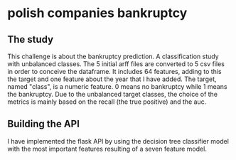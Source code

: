 # polish companies bankruptcy

## The study

This challenge is about the bankruptcy prediction. A classification study with unbalanced classes.
The 5 initial arff files are converted to 5 csv files in order to conceive the dataframe.
It includes 64 features, adding to this the target and one feature about the year that I have added.
The target, named "class", is a numeric feature. 0 means no bankruptcy while 1 means the bankruptcy.
Due to the unbalanced target classes, the choice of the metrics is mainly based on the recall (the true positive) and the auc.

## Building the API
I have implemented the flask API by using the decision tree classifier model with the most important features resulting of a seven feature model.
